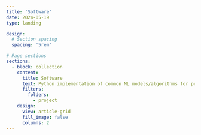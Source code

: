 ```yaml
---
title: 'Software'
date: 2024-05-19
type: landing

design:
  # Section spacing
  spacing: '5rem'

# Page sections
sections:
  - block: collection
    content:
      title: Software
      text: Python implementation of common ML models/algorithms for pedagogical purposes
      filters:
        folders:
          - project
    design:
      view: article-grid
      fill_image: false
      columns: 2
---
```

